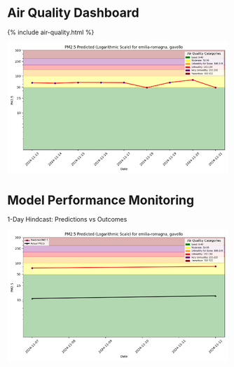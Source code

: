 # Air Quality Dashboard

{% include air-quality.html %}

![Forecast](./air-quality/assets/img/pm25_forecast.png)

# Model Performance Monitoring

1-Day Hindcast: Predictions vs Outcomes

![Hindcast](./air-quality/assets/img/pm25_hindcast_1day.png)
